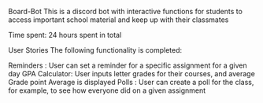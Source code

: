 Board-Bot
This is a discord bot with interactive functions for students to access important school material and keep up with their classmates

Time spent: 24 hours spent in total

User Stories
The following functionality is completed:

 Reminders : User can set a reminder for a specific assignment for a given day
 GPA Calculator: User inputs letter grades for their courses, and average Grade point Average is displayed
 Polls : User can create a poll for the class, for example, to see how everyone did on a given assignment
